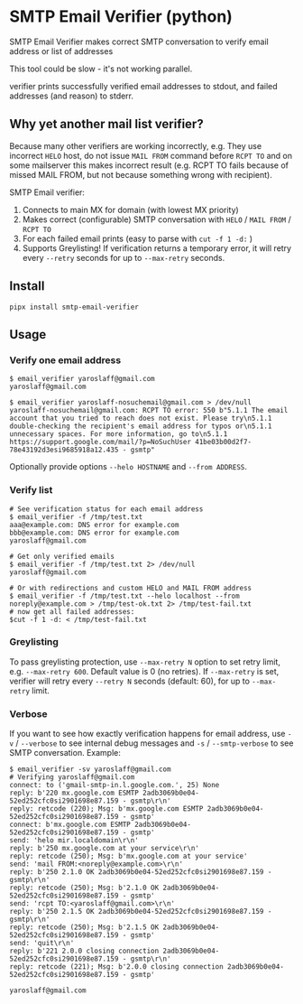 # SMTP Email Verifier (python)
SMTP Email Verifier makes correct SMTP conversation to verify email address or list of addresses

This tool could be slow - it's not working parallel.

verifier prints successfully verified email addresses to stdout, and failed addresses (and reason) to stderr.



## Why yet another mail list verifier?
Because many other verifiers are working incorrectly, e.g. They use incorrect `HELO` host, do not issue `MAIL FROM` command before `RCPT TO` and on some mailserver this makes incorrect result (e.g. RCPT TO fails because of missed MAIL FROM, but not because something wrong with recipient).

SMTP Email verifier:
1. Connects to main MX for domain (with lowest MX priority)
2. Makes correct (configurable) SMTP conversation with `HELO` / `MAIL FROM` / `RCPT TO`
3. For each failed email prints (easy to parse with `cut -f 1 -d:` )
4. Supports Greylisting! If verification returns a temporary error, it will retry every `--retry` seconds for up to `--max-retry` seconds.

## Install
~~~
pipx install smtp-email-verifier
~~~

## Usage
### Verify one email address
~~~
$ email_verifier yaroslaff@gmail.com
yaroslaff@gmail.com

$ email_verifier yaroslaff-nosuchemail@gmail.com > /dev/null 
yaroslaff-nosuchemail@gmail.com: RCPT TO error: 550 b"5.1.1 The email account that you tried to reach does not exist. Please try\n5.1.1 double-checking the recipient's email address for typos or\n5.1.1 unnecessary spaces. For more information, go to\n5.1.1  https://support.google.com/mail/?p=NoSuchUser 41be03b00d2f7-78e43192d3esi9685918a12.435 - gsmtp"
~~~

Optionally provide options `--helo HOSTNAME` and `--from ADDRESS`.


### Verify list
~~~
# See verification status for each email address
$ email_verifier -f /tmp/test.txt 
aaa@example.com: DNS error for example.com
bbb@example.com: DNS error for example.com
yaroslaff@gmail.com

# Get only verified emails
$ email_verifier -f /tmp/test.txt 2> /dev/null 
yaroslaff@gmail.com

# Or with redirections and custom HELO and MAIL FROM address
$ email_verifier -f /tmp/test.txt --helo localhost --from noreply@example.com > /tmp/test-ok.txt 2> /tmp/test-fail.txt
# now get all failed addresses:
$cut -f 1 -d: < /tmp/test-fail.txt
~~~


### Greylisting
To pass greylisting protection, use `--max-retry N` option to set retry limit, e.g. `--max-retry 600`. Default value is 0 (no retries). If `--max-retry` is set, verifier will retry every `--retry N` seconds (default: 60), for up to `--max-retry` limit.

### Verbose
If you want to see how exactly verification happens for email address, use `-v` / `--verbose` to see internal debug messages and `-s` / `--smtp-verbose` to see SMTP conversation. Example:

~~~
$ email_verifier -sv yaroslaff@gmail.com
# Verifying yaroslaff@gmail.com
connect: to ('gmail-smtp-in.l.google.com.', 25) None
reply: b'220 mx.google.com ESMTP 2adb3069b0e04-52ed252cfc0si2901698e87.159 - gsmtp\r\n'
reply: retcode (220); Msg: b'mx.google.com ESMTP 2adb3069b0e04-52ed252cfc0si2901698e87.159 - gsmtp'
connect: b'mx.google.com ESMTP 2adb3069b0e04-52ed252cfc0si2901698e87.159 - gsmtp'
send: 'helo mir.localdomain\r\n'
reply: b'250 mx.google.com at your service\r\n'
reply: retcode (250); Msg: b'mx.google.com at your service'
send: 'mail FROM:<noreply@example.com>\r\n'
reply: b'250 2.1.0 OK 2adb3069b0e04-52ed252cfc0si2901698e87.159 - gsmtp\r\n'
reply: retcode (250); Msg: b'2.1.0 OK 2adb3069b0e04-52ed252cfc0si2901698e87.159 - gsmtp'
send: 'rcpt TO:<yaroslaff@gmail.com>\r\n'
reply: b'250 2.1.5 OK 2adb3069b0e04-52ed252cfc0si2901698e87.159 - gsmtp\r\n'
reply: retcode (250); Msg: b'2.1.5 OK 2adb3069b0e04-52ed252cfc0si2901698e87.159 - gsmtp'
send: 'quit\r\n'
reply: b'221 2.0.0 closing connection 2adb3069b0e04-52ed252cfc0si2901698e87.159 - gsmtp\r\n'
reply: retcode (221); Msg: b'2.0.0 closing connection 2adb3069b0e04-52ed252cfc0si2901698e87.159 - gsmtp'

yaroslaff@gmail.com
~~~

